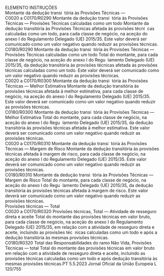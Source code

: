  
ELEMENTO  INSTRUÇÕES  
Montante da 
dedução transi ­
tória às Provisões 
Técnicas —  
C0020 a 
C0170/R0290  Montante da dedução transi ­
tória às Provisões Técnicas — 
Provisões Técnicas calculadas 
como um todo  Montante da dedução transitória às Provisões Técnicas afetada às provisões técni ­
cas calculadas como um todo, para cada classe de negócio, na aceção do anexo I 
do Regulamento Delegado (UE) 2015/35. 
Este valor deverá ser comunicado como um valor negativo quando reduzir as 
provisões técnicas.  
C0180/R0290  Montante da dedução transi ­
tória às Provisões Técnicas — 
Provisões Técnicas calculadas 
como um todo  Total do montante, para cada classe de negócio, na aceção do anexo I do Regu ­
lamento Delegado (UE) 2015/35, da dedução transitória às provisões técnicas 
afetada às provisões técnicas calculadas como um todo. 
Este valor deverá ser comunicado como um valor negativo quando reduzir as 
provisões técnicas.  
C0020 a 
C0170/R0300  Montante da dedução transi ­
tória às Provisões Técnicas — 
Melhor Estimativa  Montante da dedução transitória às provisões técnicas afetada à melhor estimativa, 
para cada classe de negócio, na aceção do anexo I do Regulamento Delegado (UE) 
2015/35. 
Este valor deverá ser comunicado como um valor negativo quando reduzir as 
provisões técnicas.  
C0180/R0300  Montante da dedução transi ­
tória às Provisões Técnicas — 
Melhor Estimativa  Total do montante, para cada classe de negócio, na aceção do anexo I do Regu ­
lamento Delegado (UE) 2015/35, da dedução transitória às provisões técnicas 
afetada à melhor estimativa. 
Este valor deverá ser comunicado como um valor negativo quando reduzir as 
provisões técnicas.  
C0020 a 
C0170/R0310  Montante da dedução transi ­
tória às Provisões Técnicas — 
Margem de Risco  Montante da dedução transitória às provisões técnicas afetada à margem de risco, 
para cada classe de negócio, na aceção do anexo I do Regulamento Delegado (UE) 
2015/35. 
Este valor deverá ser comunicado como um valor negativo quando reduzir as 
provisões técnicas.  
C0180/R0310  Montante da dedução transi ­
tória às Provisões Técnicas — 
Margem de Risco  Total do montante, para cada classe de negócio, na aceção do anexo I do Regu ­
lamento Delegado (UE) 2015/35, da dedução transitória às provisões técnicas 
afetada à margem de risco. 
Este valor deverá ser comunicado como um valor negativo quando reduzir as 
provisões técnicas.  
Provisões técnicas 
— Total  
C0020 a 
C0170/R0320  Provisões técnicas, Total — 
Atividade de resseguro direta e 
aceite  Total do montante das provisões técnicas em valor bruto, para cada classe de 
negócio, na aceção do anexo I do Regulamento Delegado (UE) 2015/35, em 
relação com a atividade de resseguro direta e aceite, incluindo as provisões téc ­
nicas calculadas como um todo e após a dedução transitória às mesmas provisões 
técnicas.  
C0180/R0320  Total das Responsabilidades do 
ramo Não Vida, Provisões 
Técnicas — total  Total do montante das provisões técnicas em valor bruto em relação com a 
atividade de resseguro direta e aceite, incluindo as provisões técnicas calculadas 
como um todo e após dedução transitória às mesmas provisões técnicas.PT  5.5.2023 Jornal Oficial da União Europeia L 120/755